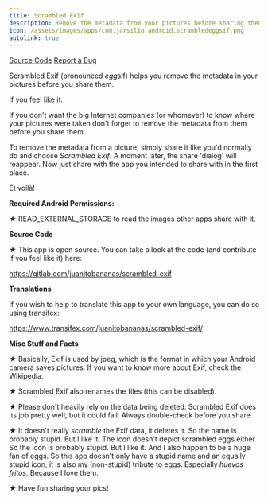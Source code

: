 ```yaml
---
title: Scrambled Exif
description: Remove the metadata from your pictures before sharing them
icon: /assets/images/apps/com.jarsilio.android.scrambledeggsif.png
autolink: true
---
```


<div class="button-bar" markdown="0">
<a class="btn" href="https://gitlab.com/juanitobananas/scrambled-exif/tree/HEAD">Source Code</a>
<a class="btn" href="https://gitlab.com/juanitobananas/scrambled-exif/issues">Report a Bug</a>
</div>

Scrambled Exif (pronounced <i>egg</i>sif) helps you remove the metadata in your pictures before you share them.

If you feel like it.

If you don't want the big Internet companies (or whomever) to know where your pictures were taken don't forget to remove the metadata from them before you share them.

To remove the metadata from a picture, simply share it like you'd normally do and choose <i>Scrambled Exif</i>. A moment later, the share 'dialog' will reappear. Now just share with the app you intended to share with in the first place.

Et voilà!

<b>Required Android Permissions:</b>

★ READ_EXTERNAL_STORAGE to read the images other apps share with it.

<b>Source Code</b>

★ This app is open source. You can take a look at the code (and contribute if you feel like it) here:

https://gitlab.com/juanitobananas/scrambled-exif

<b>Translations</b>

If you wish to help to translate this app to your own language, you can do so using transifex:

https://www.transifex.com/juanitobananas/scrambled-exif/

<b>Misc Stuff and Facts</b>

★ Basically, Exif is used by jpeg, which is the format in which your Android camera saves pictures. If you want to know more about Exif, check the Wikipedia.

★ Scrambled Exif also renames the files (this can be disabled).

★ Please don't heavily rely on the data being deleted. Scrambled Exif does its job pretty well, but it could fail. Always double-check before you share.

★ It doesn't really <i>scramble</i> the Exif data, it deletes it. So the name is probably stupid. But I like it. The icon doesn't depict scrambled eggs either. So the icon is probably stupid. But I like it. And I also happen to be a huge fan of eggs. So this app doesn't only have a stupid name and an equally stupid icon, it is also my (non-stupid) tribute to eggs. Especially <i>huevos fritos</i>. Because I love them.

★ Have fun sharing your pics!
